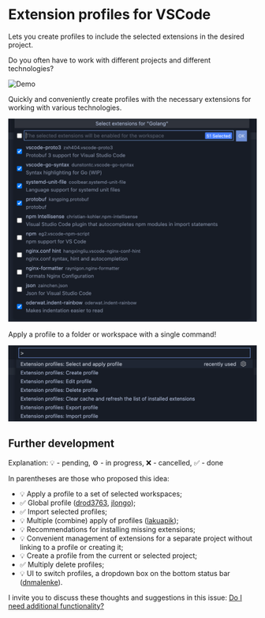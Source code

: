 # Extension profiles for VSCode

Lets you create profiles to include the selected extensions in the desired project.

Do you often have to work with different projects and different technologies?

![Demo](assets/vscode-extension-profiles.gif)

<!-- https://user-images.githubusercontent.com/10986227/122539241-34165180-d049-11eb-8a35-dbd3402e991f.mp4 -->

Quickly and conveniently create profiles with the necessary extensions for working with various technologies.

![Select extensions](assets/select-extensions.png)

Apply a profile to a folder or workspace with a single command!

![Commands](assets/commands.png)

## Further development

Explanation: 💡 - pending, ⚙️ ️- in progress, ❌ - cancelled, ✅ - done

In parentheses are those who proposed this idea:

- 💡 Apply a profile to a set of selected workspaces;
- ✅ Global profile ([drod3763](https://github.com/evald24/vscode-extensions-profiles/issues/1#issuecomment-895592733), [jlongo](https://github.com/evald24/vscode-extensions-profiles/issues/1#issuecomment-950224588));
- ✅ Import selected profiles;
- 💡 Multiple (combine) apply of profiles ([lakuapik](https://github.com/evald24/vscode-extensions-profiles/issues/1#issuecomment-876195053));
- 💡 Recommendations for installing missing extensions;
- 💡 Convenient management of extensions for a separate project without linking to a profile or creating it;
- 💡 Create a profile from the current or selected project;
- ✅ Multiply delete profiles;
- 💡 UI to switch profiles, a dropdown box on the bottom status bar ([dnmalenke](https://github.com/evald24/vscode-extensions-profiles/issues/1#issuecomment-1058163192)).

I invite you to discuss these thoughts and suggestions in this issue: [Do I need additional functionality?](https://github.com/evald24/vscode-extensions-profiles/issues/1)
